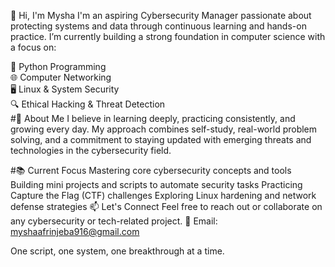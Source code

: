 
👋 Hi, I'm Mysha
I'm an aspiring Cybersecurity Manager passionate about protecting systems and data through continuous learning and hands-on practice. I’m currently building a strong foundation in computer science with a focus on:

🐍 Python Programming<br>
🌐 Computer Networking<br>
🖥️ Linux & System Security<br>
🔍 Ethical Hacking & Threat Detection<br>
#🧠 About Me
I believe in learning deeply, practicing consistently, and growing every day. My approach combines self-study, real-world problem solving, and a commitment to staying updated with emerging threats and technologies in the cybersecurity field.

#📚 Current Focus
Mastering core cybersecurity concepts and tools
Building mini projects and scripts to automate security tasks
Practicing Capture the Flag (CTF) challenges
Exploring Linux hardening and network defense strategies
📫 Let's Connect
Feel free to reach out or collaborate on any cybersecurity or tech-related project.
📧 Email: myshaafrinjeba916@gmail.com

One script, one system, one breakthrough at a time.
